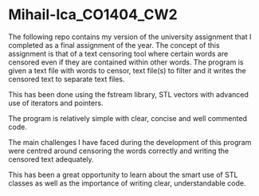 # Mihail-Ica_CO1404_CW2

The following repo contains my version of the university assignment that I completed as a final assignment of the year. The concept of this assignment is that of a text
censoring tool where certain words are censored even if they are contained within other words. The program is given a text file with words to censor, text file(s) to
filter and it writes the censored text to separate text files.

This has been done using the fstream library, STL vectors with advanced use of iterators and pointers. 

The program is relatively simple with clear, concise and well commented code.


The main challenges I have faced during the development of this program were centred around censoring the words correctly and writing the censored text adequately.

This has been a great opportunity to learn about the smart use of STL classes as well as the importance of writing clear, understandable code.
